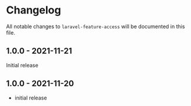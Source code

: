 # Changelog

All notable changes to `laravel-feature-access` will be documented in this file.

## 1.0.0 - 2021-11-21

Initial release

## 1.0.0 - 2021-11-20

- initial release
